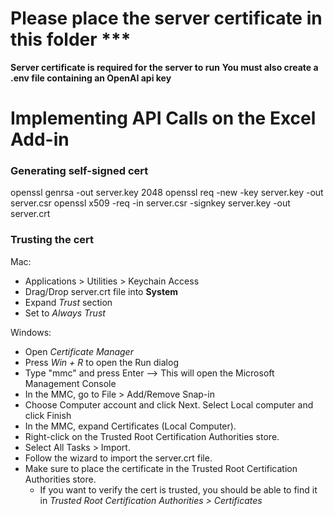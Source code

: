 # Please place the server certificate in this folder ***
**Server certificate is required for the server to run**
**You must also create a .env file containing an OpenAI api key**

# Implementing API Calls on the Excel Add-in

### Generating self-signed cert
openssl genrsa -out server.key 2048
openssl req -new -key server.key -out server.csr
openssl x509 -req -in server.csr -signkey server.key -out server.crt

### Trusting the cert
Mac:
- Applications > Utilities > Keychain Access
- Drag/Drop server.crt file into **System**
- Expand *Trust* section
- Set to *Always Trust*

Windows:
- Open *Certificate Manager*
- Press *Win + R* to open the Run dialog
- Type "mmc" and press Enter --> This will open the Microsoft Management Console
- In the MMC, go to File > Add/Remove Snap-in
- Choose Computer account and click Next. Select Local computer and click Finish
- In the MMC, expand Certificates (Local Computer).
- Right-click on the Trusted Root Certification Authorities store.
- Select All Tasks > Import.
- Follow the wizard to import the server.crt file.
- Make sure to place the certificate in the Trusted Root Certification Authorities store.
    - If you want to verify the cert is trusted, you should be able to find it in *Trusted Root Certification Authorities > Certificates*
